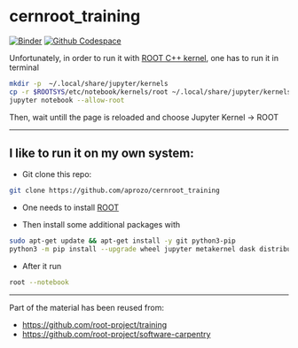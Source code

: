 # cernroot_training

[![Binder](https://mybinder.org/badge_logo.svg)](https://mybinder.org/v2/gh/aprozo/binder_cern_root/main?urlpath=git-pull%3Frepo%3Dhttps%253A%252F%252Fgithub.com%252Faprozo%252Fcernroot_training%26urlpath%3Dtree%252Fcernroot_training%252F%26branch%3Dmain)
[![Github Codespace](https://img.shields.io/badge/open-GH_Codespaces-blue?logo=github)](https://codespaces.new/aprozo/cernroot_training?quickstart=1)

Unfortunately, in order to run it with [ROOT C++ kernel](https://github.com/root-project/root/tree/master/bindings/jupyroot), one has to run it in terminal

```bash
mkdir -p  ~/.local/share/jupyter/kernels
cp -r $ROOTSYS/etc/notebook/kernels/root ~/.local/share/jupyter/kernels
jupyter notebook --allow-root
```

Then, wait untill the page is reloaded and choose Jupyter Kernel -> ROOT

---

## I like to run it on my own system:

- Git clone this repo:

```bash
git clone https://github.com/aprozo/cernroot_training
```

- One needs to install [ROOT](https://root.cern/install/)

- Then install some additional packages with

```bash
sudo apt-get update && apt-get install -y git python3-pip
python3 -m pip install --upgrade wheel jupyter metakernel dask distributed pyspark
```

- After it run

```bash
root --notebook
```

---

Part of the material has been reused from:

- https://github.com/root-project/training
- https://github.com/root-project/software-carpentry
